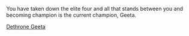 You have taken down the elite four and all that stands between you and becoming champion
is the current champion, Geeta.

[Dethrone Geeta](geeta-dethroned.md)